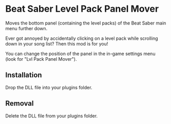 # Beat Saber Level Pack Panel Mover

Moves the bottom panel (containing the level packs) of the Beat Saber main menu further down.

Ever got annoyed by accidentally clicking on a level pack while scrolling down in your song list? Then this mod is for you! 

You can change the position of the panel in the in-game settings menu (look for "Lvl Pack Panel Mover").


## Installation

Drop the DLL file into your plugins folder. 

## Removal

Delete the DLL file from your plugins folder.
